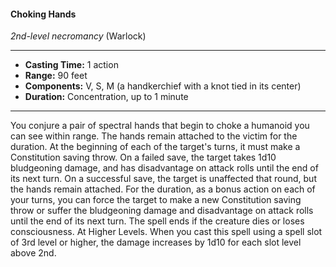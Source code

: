 #### Choking Hands
*2nd-level necromancy* (Warlock)
___
- **Casting Time:** 1 action
- **Range:** 90 feet
- **Components:** V, S, M (a handkerchief with a knot tied in its center)
- **Duration:** Concentration, up to 1 minute
---
You conjure a pair of spectral hands that begin to
choke a humanoid you can see within range. The
hands remain attached to the victim for the
duration. At the beginning of each of the target's
turns, it must make a Constitution saving throw.
On a failed save, the target takes 1d10 bludgeoning
damage, and has disadvantage on attack rolls until
the end of its next turn. On a successful save, the
target is unaffected that round, but the hands
remain attached.
For the duration, as a bonus action on each of
your turns, you can force the target to make a new
Constitution saving throw or suffer the bludgeoning
damage and disadvantage on attack rolls until the
end of its next turn. The spell ends if the creature
dies or loses consciousness.
At Higher Levels. When you cast this spell using
a spell slot of 3rd level or higher, the damage
increases by 1d10 for each slot level above 2nd.
